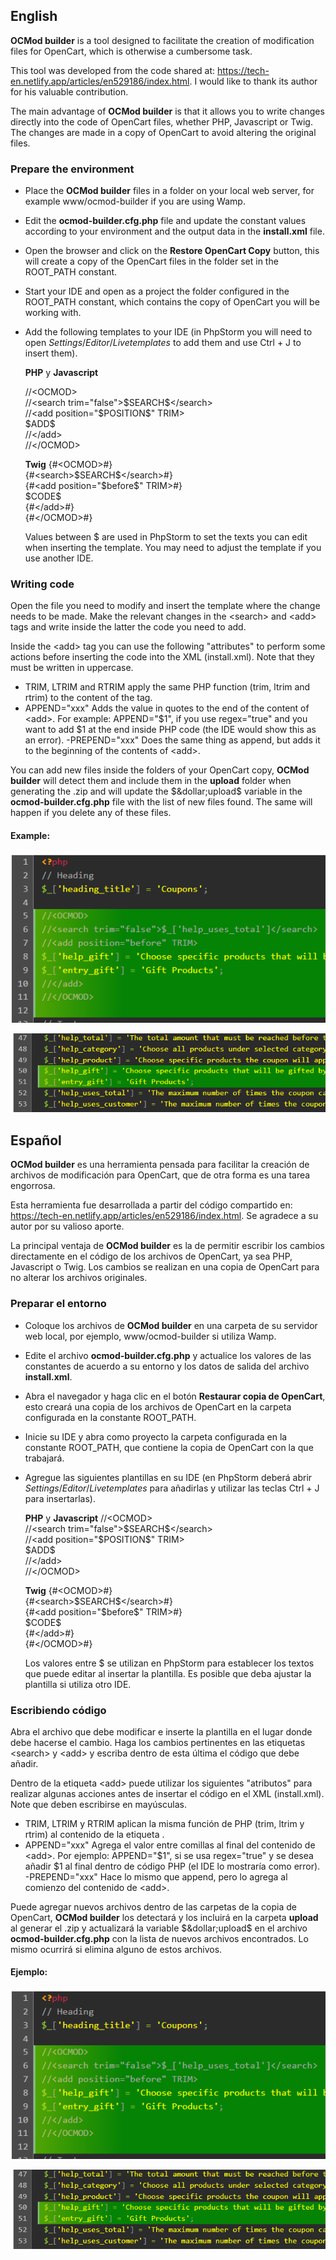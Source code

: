 ## English
**OCMod builder** is a tool designed to facilitate the creation of modification files for OpenCart, which is otherwise a cumbersome task.

This tool was developed from the code shared at: https://tech-en.netlify.app/articles/en529186/index.html. I would like to thank its author for his valuable contribution.

The main advantage of **OCMod builder** is that it allows you to write changes directly into the code of OpenCart files, whether PHP, Javascript or Twig. The changes are made in a copy of OpenCart to avoid altering the original files.

### Prepare the environment

- Place the **OCMod builder** files in a folder on your local web server, for example www/ocmod-builder if you are using Wamp.
- Edit the **ocmod-builder.cfg.php** file and update the constant values according to your environment and the output data in the **install.xml** file.
- Open the browser and click on the **Restore OpenCart Copy** button, this will create a copy of the OpenCart files in the folder set in the ROOT_PATH constant.
- Start your IDE and open as a project the folder configured in the ROOT_PATH constant, which contains the copy of OpenCart you will be working with.
- Add the following templates to your IDE (in PhpStorm you will need to open $Settings/Editor/Live templates$ to add them and use Ctrl + J to insert them).

  **PHP** y **Javascript**

  //&lt;OCMOD&gt;
  <br>
  //&lt;search trim="false"&gt;&dollar;SEARCH&dollar;&lt;/search&gt;
  <br>
  //&lt;add position="&dollar;POSITION&dollar;" TRIM&gt;
  <br>
  &dollar;ADD&dollar;  
  //&lt;/add&gt;
  <br>
  //&lt;/OCMOD&gt;

  **Twig**
  {#&lt;OCMOD&gt;#}<br>
  {#&lt;search>&dollar;SEARCH&dollar;&lt;/search&gt;#}<br>
  {#&lt;add position="&dollar;before&dollar;" TRIM&gt;#}<br>
  &dollar;CODE&dollar;<br>
  {#&lt;/add&gt;#}<br>
  {#&lt;/OCMOD&gt;#}

  Values between &dollar; are used in PhpStorm to set the texts you can edit when inserting the template. You may need to adjust the template if you use another IDE.

### Writing code

Open the file you need to modify and insert the template where the change needs to be made. Make the relevant changes in the &lt;search&gt; and &lt;add&gt; tags and write inside the latter the code you need to add.

Inside the &lt;add&gt; tag you can use the following "attributes" to perform some actions before inserting the code into the XML (install.xml). Note that they must be written in uppercase.

- TRIM, LTRIM and RTRIM apply the same PHP function (trim, ltrim and rtrim) to the content of the <add> tag.
- APPEND="xxx" Adds the value in quotes to the end of the content of &lt;add&gt;. For example: APPEND="$1", if you use regex="true" and you want to add &dollar;1 at the end inside PHP code (the IDE would show this as an error).
  -PREPEND="xxx" Does the same thing as append, but adds it to the beginning of the contents of &lt;add&gt;.

You can add new files inside the folders of your OpenCart copy, **OCMod builder** will detect them and include them in the **upload** folder when generating the .zip and will update the $&dollar;upload$ variable in the **ocmod-builder.cfg.php** file with the list of new files found. The same will happen if you delete any of these files.


#### Example:

![Example 1](images/example1.png)

![Example 2](images/example2.png)

## Español
**OCMod builder** es una herramienta pensada para facilitar la creación de archivos de modificación para OpenCart, que de otra forma es una tarea engorrosa.

Esta herramienta fue desarrollada a partir del código compartido en: https://tech-en.netlify.app/articles/en529186/index.html. Se agradece a su autor por su valioso aporte.

La principal ventaja de **OCMod builder** es la de permitir escribir los cambios directamente en el código de los archivos de OpenCart, ya sea PHP, Javascript o Twig. Los cambios se realizan en una copia de OpenCart para no alterar los archivos originales.

### Preparar el entorno

- Coloque los archivos de **OCMod builder** en una carpeta de su servidor web local, por ejemplo, www/ocmod-builder si utiliza Wamp.
- Edite el archivo **ocmod-builder.cfg.php** y actualice los valores de las constantes de acuerdo a su entorno y los datos de salida del archivo **install.xml**.
- Abra el navegador y haga clic en el botón **Restaurar copia de OpenCart**, esto creará una copia de los archivos de OpenCart en la carpeta configurada en la constante ROOT_PATH.
- Inicie su IDE y abra como proyecto la carpeta configurada en la constante ROOT_PATH, que contiene la copia de OpenCart con la que trabajará.
- Agregue las siguientes plantillas en su IDE (en PhpStorm deberá abrir $Settings/Editor/Live templates$ para añadirlas y utilizar las teclas Ctrl + J para insertarlas).

  **PHP** y **Javascript**
  //&lt;OCMOD&gt;
  <br>
  //&lt;search trim="false"&gt;&dollar;SEARCH&dollar;&lt;/search&gt;
  <br>
  //&lt;add position="&dollar;POSITION&dollar;" TRIM&gt;
  <br>
  &dollar;ADD&dollar;  
  //&lt;/add&gt;
  <br>
  //&lt;/OCMOD&gt;

  **Twig**
  {#&lt;OCMOD&gt;#}<br>
  {#&lt;search>&dollar;SEARCH&dollar;&lt;/search&gt;#}<br>
  {#&lt;add position="&dollar;before&dollar;" TRIM&gt;#}<br>
  &dollar;CODE&dollar;<br>
  {#&lt;/add&gt;#}<br>
  {#&lt;/OCMOD&gt;#}

  Los valores entre &dollar; se utilizan en PhpStorm para establecer los textos que puede editar al insertar la plantilla. Es posible que deba ajustar la plantilla si utiliza otro IDE.

### Escribiendo código

Abra el archivo que debe modificar e inserte la plantilla en el lugar donde debe hacerse el cambio. Haga los cambios pertinentes en las etiquetas &lt;search&gt; y &lt;add&gt; y escriba dentro de esta última el código que debe añadir.

Dentro de la etiqueta &lt;add&gt; puede utilizar los siguientes "atributos" para realizar algunas acciones antes de insertar el código en el XML (install.xml). Note que deben escribirse en mayúsculas.

- TRIM, LTRIM y RTRIM aplican la misma función de PHP (trim, ltrim y rtrim) al contenido de la etiqueta <add>.
- APPEND="xxx" Agrega el valor entre comillas al final del contenido de &lt;add&gt;. Por ejemplo: APPEND="$1", si se usa regex="true" y se desea añadir &dollar;1 al final dentro de código PHP (el IDE lo mostraría como error).
  -PREPEND="xxx" Hace lo mismo que append, pero lo agrega al comienzo del contenido de &lt;add&gt;.

Puede agregar nuevos archivos dentro de las carpetas de la copia de OpenCart, **OCMod builder** los detectará y los incluirá en la carpeta **upload** al generar el .zip y actualizará la variable $&dollar;upload$ en el archivo **ocmod-builder.cfg.php** con la lista de nuevos archivos encontrados. Lo mismo ocurrirá si elimina alguno de estos archivos.

#### Ejemplo:

![Example 1](images/example1.png)

![Example 2](images/example2.png)